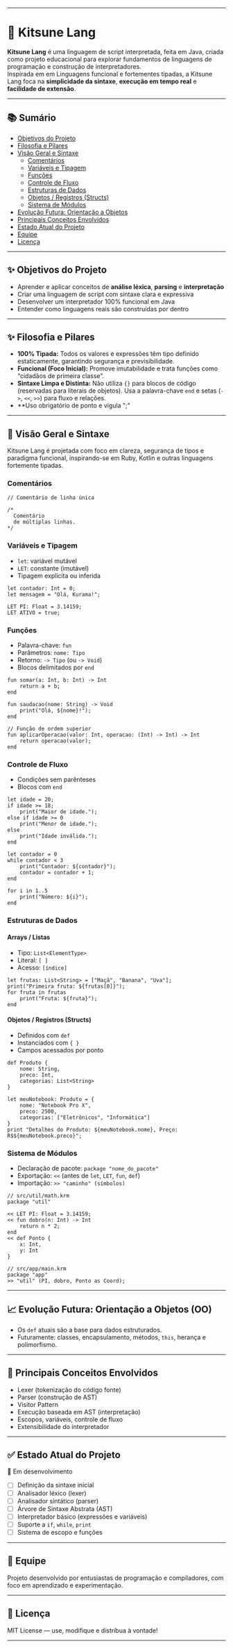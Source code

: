 

---

# 🦊 Kitsune Lang

**Kitsune Lang** é uma linguagem de script interpretada, feita em Java, criada como projeto educacional para explorar fundamentos de linguagens de programação e construção de interpretadores.  
Inspirada em em Linguagens funcional e fortementes tipadas, a Kitsune Lang foca na **simplicidade da sintaxe**, **execução em tempo real** e **facilidade de extensão**.

---

## 📚 Sumário

- [Objetivos do Projeto](#objetivos-do-projeto)
- [Filosofia e Pilares](#filosofia-e-pilares)
- [Visão Geral e Sintaxe](#visão-geral-e-sintaxe)
  - [Comentários](#comentários)
  - [Variáveis e Tipagem](#variáveis-e-tipagem)
  - [Funções](#funções)
  - [Controle de Fluxo](#controle-de-fluxo)
  - [Estruturas de Dados](#estruturas-de-dados)
  - [Objetos / Registros (Structs)](#objetos--registros-structs)
  - [Sistema de Módulos](#sistema-de-módulos)
- [Evolução Futura: Orientação a Objetos](#evolução-futura-orientação-a-objetos-oo)
- [Principais Conceitos Envolvidos](#principais-conceitos-envolvidos)
- [Estado Atual do Projeto](#estado-atual-do-projeto)
- [Equipe](#equipe)
- [Licença](#licença)

---

## ✨ Objetivos do Projeto

- Aprender e aplicar conceitos de **análise léxica**, **parsing** e **interpretação**
- Criar uma linguagem de script com sintaxe clara e expressiva
- Desenvolver um interpretador 100% funcional em Java
- Entender como linguagens reais são construídas por dentro

---

## ✨ Filosofia e Pilares

- **100% Tipada:** Todos os valores e expressões têm tipo definido estaticamente, garantindo segurança e previsibilidade.
- **Funcional (Foco Inicial):** Promove imutabilidade e trata funções como “cidadãos de primeira classe”.
- **Sintaxe Limpa e Distinta:** Não utiliza `{}` para blocos de código (reservadas para literais de objetos). Usa a palavra-chave `end` e setas (`->`, `<<`, `>>`) para fluxo e relações.
- **Uso obrigatório de ponto e vigula ";" 

---

## 🦊 Visão Geral e Sintaxe

Kitsune Lang é projetada com foco em clareza, segurança de tipos e paradigma funcional, inspirando-se em Ruby, Kotlin e outras linguagens fortemente tipadas.

### Comentários

```kitsune
// Comentário de linha única

/*
  Comentário
  de múltiplas linhas.
*/
```

### Variáveis e Tipagem

- `let`: variável mutável
- `LET`: constante (imutável)
- Tipagem explícita ou inferida

```kitsune
let contador: Int = 0;
let mensagem = "Olá, Kurama!";

LET PI: Float = 3.14159;
LET ATIVO = true;
```

### Funções

- Palavra-chave: `fun`
- Parâmetros: `nome: Tipo`
- Retorno: `-> Tipo` (ou `-> Void`)
- Blocos delimitados por `end`

```kitsune
fun somar(a: Int, b: Int) -> Int
    return a + b;
end

fun saudacao(nome: String) -> Void
    print("Olá, ${nome}!");
end

// Função de ordem superior
fun aplicarOperacao(valor: Int, operacao: (Int) -> Int) -> Int
    return operacao(valor);
end
```

### Controle de Fluxo

- Condições sem parênteses
- Blocos com `end`

```kitsune
let idade = 20;
if idade >= 18;
    print("Maior de idade.");
else if idade >= 0
    print("Menor de idade.");
else
    print("Idade inválida.");
end

let contador = 0
while contador < 3
    print("Contador: ${contador}");
    contador = contador + 1;
end

for i in 1..5
    print("Número: ${i}");
end
```

### Estruturas de Dados

#### Arrays / Listas

- Tipo: `List<ElementType>`
- Literal: `[ ]`
- Acesso: `[índice]`

```kitsune
let frutas: List<String> = ["Maçã", "Banana", "Uva"];
print("Primeira fruta: ${frutas[0]}");
for fruta in frutas
    print("Fruta: ${fruta}");
end
```

#### Objetos / Registros (Structs)

- Definidos com `def`
- Instanciados com `{ }`
- Campos acessados por ponto

```kitsune
def Produto {
    nome: String,
    preco: Int,
    categorias: List<String>
}

let meuNotebook: Produto = {
    nome: "Notebook Pro X",
    preco: 2500,
    categorias: ["Eletrônicos", "Informática"]
}
print "Detalhes do Produto: ${meuNotebook.nome}, Preço: R$${meuNotebook.preco}";
```

### Sistema de Módulos

- Declaração de pacote: `package "nome_do_pacote"`
- Exportação: `<<` (antes de `let`, `LET`, `fun`, `def`)
- Importação: `>> "caminho" (símbolos)`

```kitsune
// src/util/math.krm
package "util"

<< LET PI: Float = 3.14159;
<< fun dobro(n: Int) -> Int
    return n * 2;
end
<< def Ponto {
    x: Int,
    y: Int
}

// src/app/main.krm
package "app"
>> "util" (PI, dobro, Ponto as Coord);
```

---

## 📈 Evolução Futura: Orientação a Objetos (OO)

- Os `def` atuais são a base para dados estruturados.
- Futuramente: classes, encapsulamento, métodos, `this`, herança e polimorfismo.

---

## 🧠 Principais Conceitos Envolvidos

- Lexer (tokenização do código fonte)
- Parser (construção de AST)
- Visitor Pattern
- Execução baseada em AST (interpretação)
- Escopos, variáveis, controle de fluxo
- Extensibilidade do interpretador

---

## ✅ Estado Atual do Projeto

🚧 Em desenvolvimento

- [ ] Definição da sintaxe inicial
- [ ] Analisador léxico (lexer)
- [ ] Analisador sintático (parser)
- [ ] Árvore de Sintaxe Abstrata (AST)
- [ ] Interpretador básico (expressões e variáveis)
- [ ] Suporte a `if`, `while`, `print`
- [ ] Sistema de escopo e funções

---

## 🤝 Equipe

Projeto desenvolvido por entusiastas de programação e compiladores, com foco em aprendizado e experimentação.

---

## 📜 Licença

MIT License — use, modifique e distribua à vontade!

---
